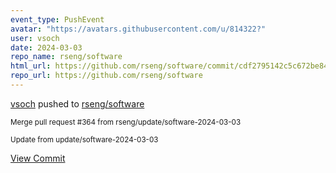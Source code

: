 ```yaml
---
event_type: PushEvent
avatar: "https://avatars.githubusercontent.com/u/814322?"
user: vsoch
date: 2024-03-03
repo_name: rseng/software
html_url: https://github.com/rseng/software/commit/cdf2795142c5c672be84141a15434590de352e47
repo_url: https://github.com/rseng/software
---
```


<a href='https://github.com/vsoch' target='_blank'>vsoch</a> pushed to <a href='https://github.com/rseng/software' target='_blank'>rseng/software</a>

<small>Merge pull request #364 from rseng/update/software-2024-03-03

Update from update/software-2024-03-03</small>

<a href='https://github.com/rseng/software/commit/cdf2795142c5c672be84141a15434590de352e47' target='_blank'>View Commit</a>